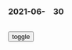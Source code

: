 ### 2021-06-　30

```note
```

<div id="div1">
</div>
<button onclick="toggleb()">toggle</button>
<pre id="pre2" style="display: none">

```tip
```

zg反邪j
http://pic.rmb.bdstatic.com/bjh/news/81d9ebb6493171946fb582cfdc43adbc.gif

彭博社这份榜单，终于把美国拱上抗疫“第一
https://baijiahao.baidu.com/s?id=1703983054894464773&wfr=spider&for=pc

五章” 颁齐！看到袁隆平的名字也有了黑框，网友瞬间破防
https://baijiahao.baidu.com/s?id=1703967643612948605&wfr=spider&for=pc

yirou118
手工领域爱好者
袁老的梦一定会实现
https://b0.bdstatic.com/comment/lhCBkM7QMGsuY-EuO7xQUg4ba863f355b4512d8fa13a90d8310f27.jpg@w_1620,h_1080

海鸥被吸入挪威客机瞬间蒸发：喷灰烟只剩羽毛 飞行员紧急举动获赞
https://new.qq.com/omn/20210630/20210630V01YXV00.html

<hr>
大明王朝1566》，陈宝g饰演的嘉靖皇帝是个狠人
https://www.sohu.com/a/319267076_100208024

什么是经典，经典就是你每一次重温这个作品，都会有不一样的感悟和体会，也许是恍然大悟，也许是身陷囹圄，经典永远值得去回味和品尝。
<br>
都是忠臣
<br>
http://5b0988e595225.cdn.sohucs.com/images/20190608/164264f088254114b8a5bb793666cf09.jpeg
<br>
就等着有这么一个人出来骂朕
<br>
http://5b0988e595225.cdn.sohucs.com/images/20190608/b5878396dc1642cb99fa5adebce8e210.jpeg
<br>
一个玩弄q谋，把控经济z治大q，愧对大明百x的皇帝
<br><br>
电视剧从开篇就通过钦天监的周云逸的口说出了大明王朝所处于的危机，并直接点明了实质，朝廷开支无度，g府贪墨横行，m不聊生，天怒人怨。
<br><br>
不出意外，敢这样说话的人，基本上就没有活命的机会了，
<br><br>
g库亏空，g府贪墨横行，m生苦不堪言，外有倭寇鞑靼，内有贪g无能g吏，m生疾苦，饿s之人不计其数。
<br><br>
嘉靖皇帝治理之下的大明王朝，岌岌可w，流m遍地不说，天子脚下也能饿s冻s数千灾m，g场贪墨横行，gj财z崩k，jg、士兵俸禄都捉襟见肘，内阁却只能曲意逢迎嘉靖修建道观宫殿。
<br><br>
嘉靖皇帝本可以将大明王朝治理更好，却枉费了自己的天资，他花费太多的力气去玩弄q谋游戏，
<br>
http://5b0988e595225.cdn.sohucs.com/images/20190608/098905292ddc406bbb95117281a7240c.jpeg
http://5b0988e595225.cdn.sohucs.com/images/20190608/24ca3f05f66e46cea070f9ba505fe08c.jpeg
<br>
朕的钱都被你们贪了
<br>
https://i.ytimg.com/vi/_0_u7JiPTe4/hqdefault.jpg
https://ytimg.googleusercontent.com/vi/_0_u7JiPTe4/mqdefault.jpg

<hr>
如何心想事成？| Sadhguru 萨古鲁
https://www.youtube.com/watch?v=4VaqwpjsP5Y
<hr>
唯心论辨疑：我心里想一个东西，为什么不会出现
https://baijiahao.baidu.com/s?id=1626317077788650788&wfr=spider&for=pc

补壹刀：下面还埋着150多个人呢！美g就这样救援吗？
https://baijiahao.baidu.com/s?id=1703901926948752151&wfr=spider&for=pc

铁道b称掩m车体主要为抢险 对高t仍充满信心
http://news.sina.com.cn/c/2011-07-25/082222870877.shtml

银行账户突然多出500亿美元，美国夫妇一跃成为世界排名25富人
https://baijiahao.baidu.com/s?id=1703958446710991250&wfr=spider&for=pc

patrickzh　
　公知说美国的银行出错了，多出的钱是不用还的，用了也不犯法。

`看热闹不嫌事大，恨人不死`

干彭祖z　
　那个是银行汇错了，这个是凭空出现的钱，技术故障，根本不存在的钱怎么会一样。

{:.font-head}
港媒：在惊慌失措下，美g对zg出现了病态的反应——射s
https://baijiahao.baidu.com/s?id=1703955469307832587&wfr=spider&for=pc

ss那个混蛋
https://www.linovel.net/book/108289.html

ss那个坏人，罪恶就都结束了吗？
https://www.sohu.com/a/316856850_120050958

你們s的人
没有比我哥少

http://5b0988e595225.cdn.sohucs.com/images/20190527/3d0bd051b63941e1863ae551bf04505f.jpeg

{:.h4}
日本一县z府把外g人画成了这样
https://baijiahao.baidu.com/s?id=1703917663647740154&wfr=spider&for=pc

https://pics3.baidu.com/feed/8718367adab44aedbb92c27bc5143c09a08bfb66.png?token=ad2f9a840c24783a45a9e97fb186f22a

朝x发掘9座高句丽古墓：有助于研究“千年强g
https://baijiahao.baidu.com/s?id=1703956513452980886&wfr=spider&for=pc

</pre>
<!-- 🍅🍑 -->

<script src="https://cdn.jsdelivr.net/npm/jquery@3.5.1/dist/jquery.min.js"></script>

<link rel="stylesheet" href="https://cdn.jsdelivr.net/gh/fancyapps/fancybox@3.5.7/dist/jquery.fancybox.min.css" />
<script src="https://cdn.jsdelivr.net/gh/fancyapps/fancybox@3.5.7/dist/jquery.fancybox.min.js"></script>

<script type="text/javascript">

setTimeout(function(){
  div1.innerHTML = parseURL(pre2.innerHTML);
},0);

var __urlRegex = /(\b(https?|ftp|file):\/\/[-A-Z0-9+&@#\/%?=~_|!:,.;]*[-A-Z0-9+&@#\/%=~_|])/ig;
var __imgRegex = /\.(?:jpe?g|gif|png)$/i;

function parseURL($string){

    var exp = __urlRegex;
    return $string.replace(exp,function(match){
            __imgRegex.lastIndex=0;
            if(__imgRegex.test(match)){
                return '<a data-fancybox="gallery" href="' + match.replace("/p=700", "")
                 + '"><img src="' + match.replace("/p=700", "")+'" width="64"></a>';
            }
            else{
                return '<br><a href="' + match + '" target="_blank">' + match + '</a><br><br>';
            }
        }
    );
}

function toggleb() {
  var x = document.getElementById("pre2");
  if (x.style.display === "none") {
    x.style.display = "";
  } else {
    x.style.display = "none";
  }
}

</script>
